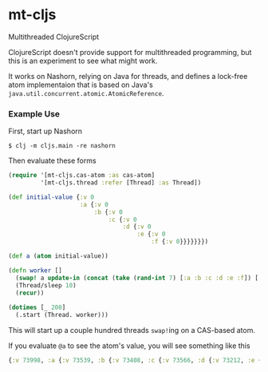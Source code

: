 # mt-cljs

Multithreaded ClojureScript

ClojureScript doesn't provide support for multithreaded programming, but this is an experiment to see what might work.

It works on Nashorn, relying on Java for threads, and defines a lock-free atom implementaion that is based on Java's 
`java.util.concurrent.atomic.AtomicReference`.

### Example Use

First, start up Nashorn

```shell
$ clj -m cljs.main -re nashorn
```

Then evaluate these forms

```clojure
(require '[mt-cljs.cas-atom :as cas-atom]
         '[mt-cljs.thread :refer [Thread] :as Thread])

(def initial-value {:v 0
                    :a {:v 0
                        :b {:v 0
                            :c {:v 0
                                :d {:v 0
                                    :e {:v 0
                                        :f {:v 0}}}}}}})

(def a (atom initial-value))

(defn worker []
  (swap! a update-in (concat (take (rand-int 7) [:a :b :c :d :e :f]) [:v]) inc)
  (Thread/sleep 10)
  (recur))
  
(dotimes [_ 200]
  (.start (Thread. worker)))
```

This will start up a couple hundred threads `swap!`ing on a CAS-based atom.

If you evaluate `@a` to see the atom's value, you will see something like this

```clojure
{:v 73998, :a {:v 73539, :b {:v 73408, :c {:v 73566, :d {:v 73212, :e {:v 73474, :f {:v 73427}}}}}}}
```